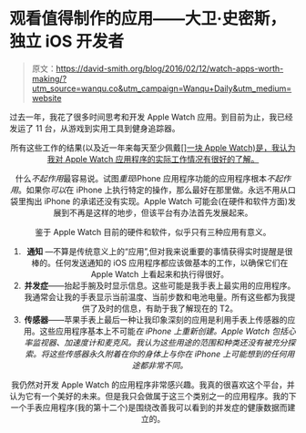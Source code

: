 # 观看值得制作的应用——大卫·史密斯，独立 iOS 开发者

> 原文：<https://david-smith.org/blog/2016/02/12/watch-apps-worth-making/?utm_source=wanqu.co&utm_campaign=Wanqu+Daily&utm_medium=website>

过去一年，我花了很多时间思考和开发 Apple Watch 应用。到目前为止，我已经发运了 11 台，从游戏到实用工具到健身追踪器。

<center>

<center>

所有这些工作的结果(以及近一年来每天至少佩戴[[]一块 Apple Watch)是，我认为我对 Apple Watch 应用程序的实际工作情况有很好的了解。](https://twitter.com/_DavidSmith/status/692358397652525057)

什么*不起作用*最容易说。试图*重现*iPhone 应用程序功能的应用程序根本*不起作用*。如果你*可以*在 iPhone 上执行特定的操作，那么最好在那里做。永远不用从口袋里掏出 iPhone 的承诺还没有实现。Apple Watch 可能会(在硬件和软件方面)发展到不再是这样的地步，但该平台有办法首先发展起来。

鉴于 Apple Watch 目前的硬件和软件，似乎只有三种应用有意义。

1.  **通知** —不算是传统意义上的“应用”,但对我来说重要的事情获得实时提醒是很棒的。任何发送通知的 iOS 应用程序都应该做基本的工作，以确保它们在 Apple Watch 上看起来和执行得很好。
2.  **并发症**——抬起手腕及时显示信息。这些可能是我手表上最实用的应用程序。我通常会让我的手表显示当前温度、当前步数和电池电量。所有这些都为我提供了及时的信息，有助于我了解现在的 T2。
3.  **传感器**——苹果手表上最后一种让我印象深刻的应用是利用手表上传感器的应用。这些应用程序基本上不可能*在 iPhone 上重新创建。Apple Watch 包括心率监视器、加速度计和麦克风。我认为这些用途的范围和种类还没有被充分探索。将这些传感器永久附着在你的身体上与你在 iPhone 上可能想到的任何用途都非常不同。*

我仍然对开发 Apple Watch 的应用程序非常感兴趣。我真的很喜欢这个平台，并认为它有一个美好的未来。但是我只会做属于这三个类别之一的应用程序。我的下一个手表应用程序(我的第十二个)是围绕改善我可以看到的并发症的健康数据而建立的。

</center>

</center>
